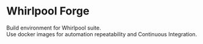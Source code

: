 # Whirlpool Forge

Build environment for Whirlpool suite.  
Use docker images for automation repeatability and Continuous Integration.
